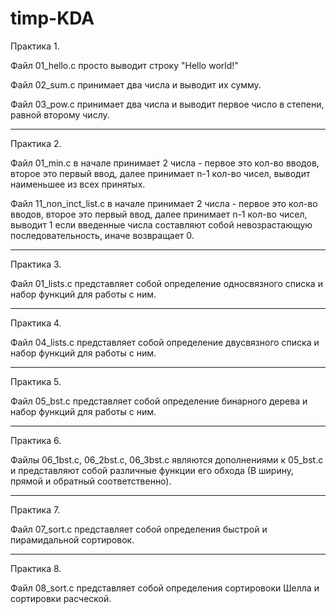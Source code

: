 # timp-KDA

Практика 1.

Файл 01_hello.c просто выводит строку "Hello world!"

Файл 02_sum.c принимает два числа и выводит их сумму.

Файл 03_pow.c принимает два числа и выводит первое число в степени, равной второму числу.

---------------------------------

Практика 2.

Файл 01_min.c в начале принимает 2 числа - первое это кол-во вводов, второе это первый ввод, далее принимает n-1 кол-во чисел, выводит наименьшее из всех принятых.

Файл 11_non_inct_list.c  в начале принимает 2 числа - первое это кол-во вводов, второе это первый ввод, далее принимает n-1 кол-во чисел, выводит 1 если введенные числа составляют собой невозрастающую последовательность, иначе возвращает 0.

---------------------------------

Практика 3.

Файл 01_lists.c представляет собой определение односвязного списка и набор функций для работы с ним.

---------------------------------

Практика 4. 

Файл 04_lists.c представляет собой определение двусвязного списка и набор функций для работы с ним.

---------------------------------

Практика 5.

Файл 05_bst.c представляет собой определение бинарного дерева и набор функций для работы с ним.

---------------------------------

Практика 6.

Файлы 06_1bst.c, 06_2bst.c, 06_3bst.c являются дополнениями к 05_bst.c и представляют собой различные функции его обхода (В ширину, прямой и обратный соответственно).

---------------------------------

Практика 7.

Файл 07_sort.c представляет собой определения быстрой и пирамидальной сортировок.

---------------------------------

Практика 8.

Файл 08_sort.c представляет собой определения сортировоки Шелла и сортировки расческой.

